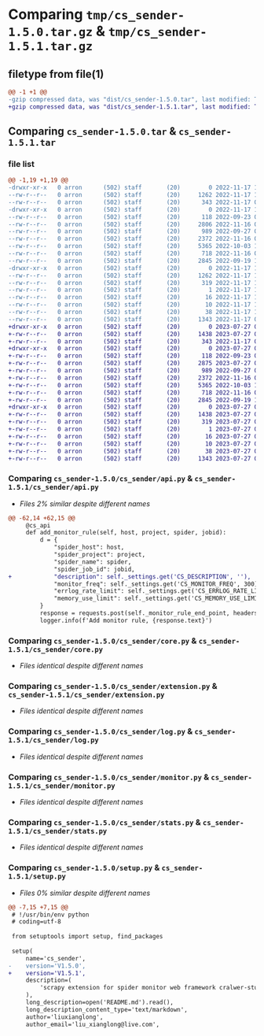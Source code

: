 # Comparing `tmp/cs_sender-1.5.0.tar.gz` & `tmp/cs_sender-1.5.1.tar.gz`

## filetype from file(1)

```diff
@@ -1 +1 @@
-gzip compressed data, was "dist/cs_sender-1.5.0.tar", last modified: Thu Nov 17 13:30:39 2022, max compression
+gzip compressed data, was "dist/cs_sender-1.5.1.tar", last modified: Thu Jul 27 02:54:37 2023, max compression
```

## Comparing `cs_sender-1.5.0.tar` & `cs_sender-1.5.1.tar`

### file list

```diff
@@ -1,19 +1,19 @@
-drwxr-xr-x   0 arron      (502) staff       (20)        0 2022-11-17 13:30:39.000000 cs_sender-1.5.0/
--rw-r--r--   0 arron      (502) staff       (20)     1262 2022-11-17 13:30:39.000000 cs_sender-1.5.0/PKG-INFO
--rw-r--r--   0 arron      (502) staff       (20)      343 2022-11-17 09:13:02.000000 cs_sender-1.5.0/README.md
-drwxr-xr-x   0 arron      (502) staff       (20)        0 2022-11-17 13:30:39.000000 cs_sender-1.5.0/cs_sender/
--rw-r--r--   0 arron      (502) staff       (20)      118 2022-09-23 03:20:16.000000 cs_sender-1.5.0/cs_sender/__init__.py
--rw-r--r--   0 arron      (502) staff       (20)     2806 2022-11-16 06:03:28.000000 cs_sender-1.5.0/cs_sender/api.py
--rw-r--r--   0 arron      (502) staff       (20)      989 2022-09-27 05:48:18.000000 cs_sender-1.5.0/cs_sender/core.py
--rw-r--r--   0 arron      (502) staff       (20)     2372 2022-11-16 06:07:30.000000 cs_sender-1.5.0/cs_sender/extension.py
--rw-r--r--   0 arron      (502) staff       (20)     5365 2022-10-03 13:29:22.000000 cs_sender-1.5.0/cs_sender/log.py
--rw-r--r--   0 arron      (502) staff       (20)      718 2022-11-16 06:12:32.000000 cs_sender-1.5.0/cs_sender/monitor.py
--rw-r--r--   0 arron      (502) staff       (20)     2845 2022-09-19 10:57:11.000000 cs_sender-1.5.0/cs_sender/stats.py
-drwxr-xr-x   0 arron      (502) staff       (20)        0 2022-11-17 13:30:39.000000 cs_sender-1.5.0/cs_sender.egg-info/
--rw-r--r--   0 arron      (502) staff       (20)     1262 2022-11-17 13:30:39.000000 cs_sender-1.5.0/cs_sender.egg-info/PKG-INFO
--rw-r--r--   0 arron      (502) staff       (20)      319 2022-11-17 13:30:39.000000 cs_sender-1.5.0/cs_sender.egg-info/SOURCES.txt
--rw-r--r--   0 arron      (502) staff       (20)        1 2022-11-17 13:30:39.000000 cs_sender-1.5.0/cs_sender.egg-info/dependency_links.txt
--rw-r--r--   0 arron      (502) staff       (20)       16 2022-11-17 13:30:39.000000 cs_sender-1.5.0/cs_sender.egg-info/requires.txt
--rw-r--r--   0 arron      (502) staff       (20)       10 2022-11-17 13:30:39.000000 cs_sender-1.5.0/cs_sender.egg-info/top_level.txt
--rw-r--r--   0 arron      (502) staff       (20)       38 2022-11-17 13:30:39.000000 cs_sender-1.5.0/setup.cfg
--rw-r--r--   0 arron      (502) staff       (20)     1343 2022-11-17 09:12:10.000000 cs_sender-1.5.0/setup.py
+drwxr-xr-x   0 arron      (502) staff       (20)        0 2023-07-27 02:54:37.000000 cs_sender-1.5.1/
+-rw-r--r--   0 arron      (502) staff       (20)     1438 2023-07-27 02:54:37.000000 cs_sender-1.5.1/PKG-INFO
+-rw-r--r--   0 arron      (502) staff       (20)      343 2022-11-17 09:13:02.000000 cs_sender-1.5.1/README.md
+drwxr-xr-x   0 arron      (502) staff       (20)        0 2023-07-27 02:54:37.000000 cs_sender-1.5.1/cs_sender/
+-rw-r--r--   0 arron      (502) staff       (20)      118 2022-09-23 03:20:16.000000 cs_sender-1.5.1/cs_sender/__init__.py
+-rw-r--r--   0 arron      (502) staff       (20)     2875 2023-07-27 02:54:24.000000 cs_sender-1.5.1/cs_sender/api.py
+-rw-r--r--   0 arron      (502) staff       (20)      989 2022-09-27 05:48:18.000000 cs_sender-1.5.1/cs_sender/core.py
+-rw-r--r--   0 arron      (502) staff       (20)     2372 2022-11-16 06:07:30.000000 cs_sender-1.5.1/cs_sender/extension.py
+-rw-r--r--   0 arron      (502) staff       (20)     5365 2022-10-03 13:29:22.000000 cs_sender-1.5.1/cs_sender/log.py
+-rw-r--r--   0 arron      (502) staff       (20)      718 2022-11-16 06:12:32.000000 cs_sender-1.5.1/cs_sender/monitor.py
+-rw-r--r--   0 arron      (502) staff       (20)     2845 2022-09-19 10:57:11.000000 cs_sender-1.5.1/cs_sender/stats.py
+drwxr-xr-x   0 arron      (502) staff       (20)        0 2023-07-27 02:54:37.000000 cs_sender-1.5.1/cs_sender.egg-info/
+-rw-r--r--   0 arron      (502) staff       (20)     1438 2023-07-27 02:54:37.000000 cs_sender-1.5.1/cs_sender.egg-info/PKG-INFO
+-rw-r--r--   0 arron      (502) staff       (20)      319 2023-07-27 02:54:37.000000 cs_sender-1.5.1/cs_sender.egg-info/SOURCES.txt
+-rw-r--r--   0 arron      (502) staff       (20)        1 2023-07-27 02:54:37.000000 cs_sender-1.5.1/cs_sender.egg-info/dependency_links.txt
+-rw-r--r--   0 arron      (502) staff       (20)       16 2023-07-27 02:54:37.000000 cs_sender-1.5.1/cs_sender.egg-info/requires.txt
+-rw-r--r--   0 arron      (502) staff       (20)       10 2023-07-27 02:54:37.000000 cs_sender-1.5.1/cs_sender.egg-info/top_level.txt
+-rw-r--r--   0 arron      (502) staff       (20)       38 2023-07-27 02:54:37.000000 cs_sender-1.5.1/setup.cfg
+-rw-r--r--   0 arron      (502) staff       (20)     1343 2023-07-27 02:54:33.000000 cs_sender-1.5.1/setup.py
```

### Comparing `cs_sender-1.5.0/cs_sender/api.py` & `cs_sender-1.5.1/cs_sender/api.py`

 * *Files 2% similar despite different names*

```diff
@@ -62,14 +62,15 @@
     @cs_api
     def add_monitor_rule(self, host, project, spider, jobid):
         d = {
             "spider_host": host,
             "spider_project": project,
             "spider_name": spider,
             "spider_job_id": jobid,
+            "description": self._settings.get('CS_DESCRIPTION', ''),
             "monitor_freq": self._settings.get('CS_MONITOR_FREQ', 300),
             "errlog_rate_limit": self._settings.get('CS_ERRLOG_RATE_LIMIT', 0.005),
             "memory_use_limit": self._settings.get('CS_MEMORY_USE_LIMIT', 500)
         }
         response = requests.post(self._monitor_rule_end_point, headers=self.headers, json=d)
         logger.info(f'Add monitor rule, {response.text}')
```

### Comparing `cs_sender-1.5.0/cs_sender/core.py` & `cs_sender-1.5.1/cs_sender/core.py`

 * *Files identical despite different names*

### Comparing `cs_sender-1.5.0/cs_sender/extension.py` & `cs_sender-1.5.1/cs_sender/extension.py`

 * *Files identical despite different names*

### Comparing `cs_sender-1.5.0/cs_sender/log.py` & `cs_sender-1.5.1/cs_sender/log.py`

 * *Files identical despite different names*

### Comparing `cs_sender-1.5.0/cs_sender/monitor.py` & `cs_sender-1.5.1/cs_sender/monitor.py`

 * *Files identical despite different names*

### Comparing `cs_sender-1.5.0/cs_sender/stats.py` & `cs_sender-1.5.1/cs_sender/stats.py`

 * *Files identical despite different names*

### Comparing `cs_sender-1.5.0/setup.py` & `cs_sender-1.5.1/setup.py`

 * *Files 0% similar despite different names*

```diff
@@ -7,15 +7,15 @@
 # !/usr/bin/env python
 # coding=utf-8
 
 from setuptools import setup, find_packages
 
 setup(
     name='cs_sender',
-    version='V1.5.0',
+    version='V1.5.1',
     description=(
         'scrapy extension for spider monitor web framework cralwer-studio'
     ),
     long_description=open('README.md').read(),
     long_description_content_type='text/markdown',
     author='liuxianglong',
     author_email='liu_xianglong@live.com',
```

